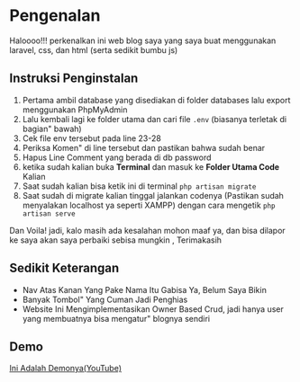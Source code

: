 # Pengenalan
Haloooo!!! perkenalkan ini web blog saya yang saya buat menggunakan laravel, css, dan html (serta sedikit bumbu js)

## Instruksi Penginstalan
1. Pertama ambil database yang disediakan di folder databases lalu export menggunakan PhpMyAdmin
2. Lalu kembali lagi ke folder utama dan cari file `.env` (biasanya terletak di bagian" bawah)
3. Cek file env tersebut pada line 23-28
4. Periksa Komen" di line tersebut dan pastikan bahwa sudah benar
5. Hapus Line Comment yang berada di db password
6. ketika sudah kalian buka **Terminal** dan masuk ke **Folder Utama Code** Kalian
7. Saat sudah kalian bisa ketik ini di terminal `php artisan migrate`
8. Saat sudah di migrate kalian tinggal jalankan codenya (Pastikan sudah menyalakan localhost ya seperti XAMPP) dengan cara mengetik `php artisan serve`

Dan Voila! jadi, kalo masih ada kesalahan mohon maaf ya, dan bisa dilapor ke saya akan saya perbaiki sebisa mungkin , Terimakasih

## Sedikit Keterangan

- Nav Atas Kanan Yang Pake Nama Itu Gabisa Ya, Belum Saya Bikin
- Banyak Tombol" Yang Cuman Jadi Penghias
- Website Ini Mengimplementasikan Owner Based Crud, jadi hanya user yang membuatnya bisa mengatur" blognya sendiri

## Demo

[Ini Adalah Demonya(YouTube)](https://youtu.be/UFrmh_To0LU?si=k2mnr2bj8Eo_mc7Y)
